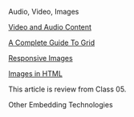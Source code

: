 Audio, Video, Images

[Video and Audio Content](https://developer.mozilla.org/en-US/docs/Learn/HTML/Multimedia_and_embedding/Video_and_audio_content)

[A Complete Guide To Grid](https://css-tricks.com/snippets/css/complete-guide-grid/)

[Responsive Images](https://developer.mozilla.org/en-US/docs/Learn/HTML/Multimedia_and_embedding/Responsive_images)

[Images in HTML](https://developer.mozilla.org/en-US/docs/Learn/HTML/Multimedia_and_embedding/Images_in_HTML)

This article is review from Class 05.

Other Embedding Technologies
